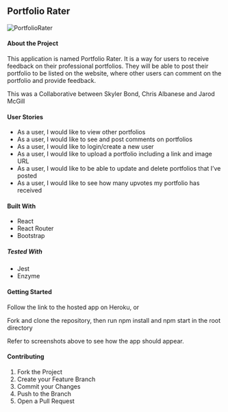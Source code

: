 ## Portfolio Rater

![PortfolioRater](https://www.chrisalbanese.com/images/preview3.png)

#### About the Project

This application is named Portfolio Rater. It is a way for users to receive feedback on their professional portfolios. They will be able to post their portfolio to be listed on the website, where other users can comment on the portfolio and provide feedback.

This was a Collaborative between Skyler Bond, Chris Albanese and Jarod McGill

#### User Stories

- As a user, I would like to view other portfolios
- As a user, I would like to see and post comments on portfolios
- As a user, I would like to login/create a new user
- As a user, I would like to upload a portfolio including a link and image URL
- As a user, I would like to be able to update and delete portfolios that I’ve posted
- As a user, I would like to see how many upvotes my portfolio has received

#### Built With

- React
- React Router
- Bootstrap

##### Tested With

- Jest
- Enzyme

#### Getting Started

Follow the link to the hosted app on Heroku, or

Fork and clone the repository, then run npm install and npm start in the root directory

Refer to screenshots above to see how the app should appear.

#### Contributing

1. Fork the Project
2. Create your Feature Branch
3. Commit your Changes
4. Push to the Branch
5. Open a Pull Request
